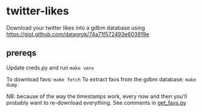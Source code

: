 # twitter-likes

Download your twitter likes into a gdbm database using https://gist.github.com/datagrok/74a71f572493e603919e

## prereqs

Update creds.py and run `make venv`

To download favs: `make fetch`
To extract favs from the gdbm database: `make dump`

NB: because of the way the timestamps work, every now and then you'll probably want to re-download everything. See comments in [get_favs.py](get_favs.py)
